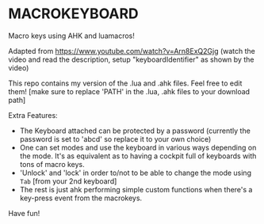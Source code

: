 # MACROKEYBOARD
Macro keys using AHK and luamacros!

Adapted from https://www.youtube.com/watch?v=Arn8ExQ2Gjg (watch the video and read the description, setup "keyboardIdentifier" as shown by the video)

This repo contains my version of the .lua and .ahk files. Feel free to edit them! [make sure to replace 'PATH' in the .lua, .ahk files to your download path]

Extra Features:
* The Keyboard attached can be protected by a password (currently the password is set to 'abcd' so replace it to your own choice)
* One can set modes and use the keyboard in various ways depending on the mode. It's as equivalent as to having a cockpit full of keyboards with tons of macro keys.
* 'Unlock' and 'lock' in order to/not to be able to change the mode using `Tab` [from your 2nd keyboard]
* The rest is just ahk performing simple custom functions when there's a key-press event from the macrokeys.

Have fun!
